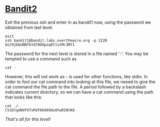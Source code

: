 # [Bandit2](http://overthewire.org/wargames/bandit/bandit2.html)

Exit the previous ssh and enter in as bandit1 now, using the password we obtained from last level.

```
exit
ssh bandit1@bandit.labs.overthewire.org -p 2220
boJ9jbbUNNfktd78OOpsqOltutMc3MY1
```

The password for the next level is stored in a file named '-'. You may be tempted to use a command such as

```
cat -
```

However, this will not work as - is used for other functions, like stdin. In order to fool our cat command into looking at this file, we neeed
to give the cat command the file path to the file. A period followed by a backslash indicates current directory, so we can have a cat command using
the path that looks like this:

```
cat ./-
CV1DtqXWVFXTvM2F0k09SHz0YwRINYA9
```
*That's all for this level!*
